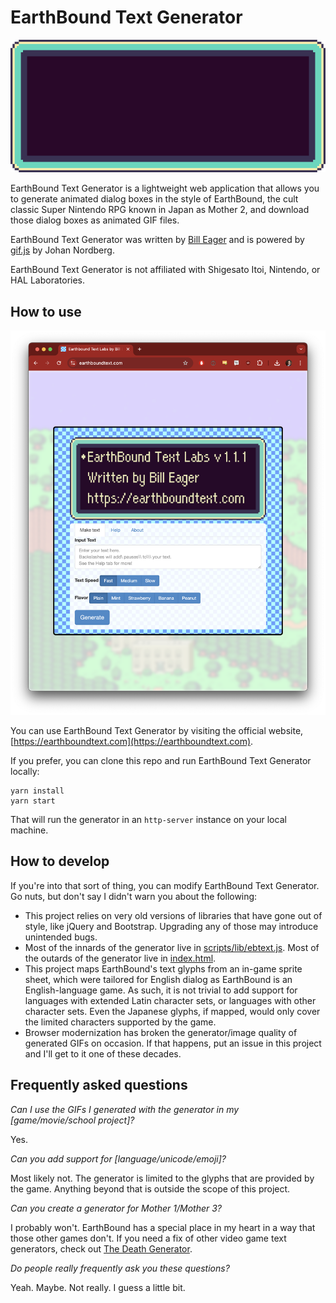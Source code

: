 EarthBound Text Generator
======

![Demo GIF](images/earthbound-text-generator-it-s-.gif)

EarthBound Text Generator is a lightweight web application that allows you to generate animated dialog boxes in the style of EarthBound, the cult classic Super Nintendo RPG known in Japan as Mother 2, and download those dialog boxes as animated GIF files.

EarthBound Text Generator was written by [Bill Eager](https://billeager.com) and is powered by [gif.js](https://github.com/jnordberg/gif.js) by Johan Nordberg.

EarthBound Text Generator is not affiliated with Shigesato Itoi, Nintendo, or HAL Laboratories.

## How to use

![Website Screenshot](images/earthboundtext-com-screenshot.png)

You can use EarthBound Text Generator by visiting the official website, [https://earthboundtext.com](https://earthboundtext.com).

If you prefer, you can clone this repo and run EarthBound Text Generator locally:

```shell
yarn install
yarn start
```

That will run the generator in an `http-server` instance on your local machine.

## How to develop

If you're into that sort of thing, you can modify EarthBound Text Generator. Go nuts, but don't say I didn't warn you about the following:

* This project relies on very old versions of libraries that have gone out of style, like jQuery and Bootstrap. Upgrading any of those may introduce unintended bugs.
* Most of the innards of the generator live in [scripts/lib/ebtext.js](scripts/lib/ebtext.js). Most of the outards of the generator live in [index.html](index.html).
* This project maps EarthBound's text glyphs from an in-game sprite sheet, which were tailored for English dialog as EarthBound is an English-language game. As such, it is not trivial to add support for languages with extended Latin character sets, or languages with other character sets. Even the Japanese glyphs, if mapped, would only cover the limited characters supported by the game.
* Browser modernization has broken the generator/image quality of generated GIFs on occasion. If that happens, put an issue in this project and I'll get to it one of these decades.

## Frequently asked questions

*Can I use the GIFs I generated with the generator in my [game/movie/school project]?*

Yes.

*Can you add support for [language/unicode/emoji]?*

Most likely not. The generator is limited to the glyphs that are provided by the game. Anything beyond that is outside the scope of this project.

*Can you create a generator for Mother 1/Mother 3?*

I probably won't. EarthBound has a special place in my heart in a way that those other games don't. If you need a fix of other video game text generators, check out [The Death Generator](https://deathgenerator.com/).

*Do people really frequently ask you these questions?*

Yeah. Maybe. Not really. I guess a little bit.